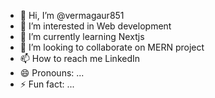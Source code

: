 - 👋 Hi, I’m @vermagaur851
- 👀 I’m interested in Web development
- 🌱 I’m currently learning Nextjs
- 💞️ I’m looking to collaborate on MERN project
- 📫 How to reach me <a style="text-decoration:none;" href="https://www.linkedin.com/in/gaurav-verma-8b0778236/">LinkedIn</a>
- 😄 Pronouns: ...
- ⚡ Fun fact: ...

<!---
vermagaur851/vermagaur851 is a ✨ special ✨ repository because its `README.md` (this file) appears on your GitHub profile.
You can click the Preview link to take a look at your changes.
--->

